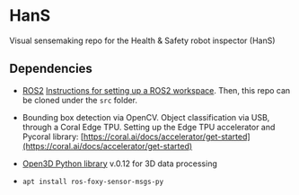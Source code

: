 # HanS
Visual sensemaking repo for the Health &amp; Safety robot inspector (HanS)

## Dependencies

* [ROS2](https://docs.ros.org/en/foxy/Installation.html) 
  [Instructions for setting up a ROS2 workspace](https://docs.ros.org/en/foxy/Tutorials/Workspace/Creating-A-Workspace.html). 
  Then, this repo can be cloned under the ```src``` folder. 
  
* Bounding box detection via OpenCV. 
  Object classification via USB, through a Coral Edge TPU.
  Setting up the Edge TPU accelerator and Pycoral library: [https://coral.ai/docs/accelerator/get-started](https://coral.ai/docs/accelerator/get-started)

* [Open3D Python library](http://www.open3d.org/docs/0.12.0/introduction.html) v.0.12 for 3D data processing

* ```apt install ros-foxy-sensor-msgs-py```